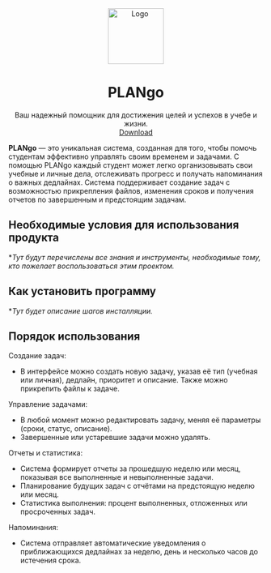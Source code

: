 
<div align="center">
  <img src="https://play-lh.googleusercontent.com/9YBm1f2dtXnP45hPzhlWR73coW9zstBGbAE6SzLByk6XmFJdWCPRi1SEHzWwr8Ad6g=s128" alt="Logo" width="110" height="110">
  <h1 align="center" ><b> PLANgo</b> </h1>
  <p align="center">
    Ваш надежный помощник для достижения целей и успехов в учебе и жизни.
    <br />
    <a href="https://github.com/marishkiins/myProject/blob/main/download/скачать%20тут.txt">Download</a>
  </p>
</div>


**PLANgo** — это уникальная система, созданная для того, чтобы помочь студентам эффективно управлять своим временем и задачами. С помощью PLANgo каждый студент может легко организовывать свои учебные и личные дела, отслеживать прогресс и получать напоминания о важных дедлайнах. Система поддерживает создание задач с возможностью прикрепления файлов, изменения сроков и получения отчетов по завершенным и предстоящим задачам.

## Необходимые условия для использования продукта
**Тут будут перечислены все знания и инструменты, необходимые тому, кто пожелает воспользоваться этим проектом.*

## Как установить программу
**Тут будет описание шагов инсталляции.*
## Порядок использования
Создание задач:
- В интерфейсе можно создать новую задачу, указав её тип (учебная или личная), дедлайн, приоритет и описание. Также можно прикрепить файлы к задаче.

Управление задачами:
- В любой момент можно редактировать задачу, меняя её параметры (сроки, статус, описание).
- Завершенные или устаревшие задачи можно удалять.

Отчеты и статистика:
- Система формирует отчеты за прошедшую неделю или месяц, показывая все выполненные и невыполненные задачи.
- Планирование будущих задач с отчётами на предстоящую неделю или месяц.
- Статистика выполнения: процент выполненных, отложенных или просроченных задач.

Напоминания:
- Система отправляет автоматические уведомления о приближающихся дедлайнах за неделю, день и несколько часов до истечения срока.
